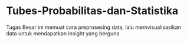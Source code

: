 # Tubes-Probabilitas-dan-Statistika
Tugas Besar ini memuat cara preprosesing data, lalu memvisualisasikan data untuk mendapatkan insight yang berguna
